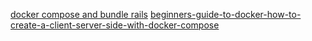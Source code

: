 [docker compose and bundle rails](https://viblo.asia/p/cache-rails-bundle-khi-lam-viec-voi-docker-compose-3P0lPYDb5ox)
[beginners-guide-to-docker-how-to-create-a-client-server-side-with-docker-compose](https://www.freecodecamp.org/news/a-beginners-guide-to-docker-how-to-create-a-client-server-side-with-docker-compose-12c8cf0ae0aa/)
